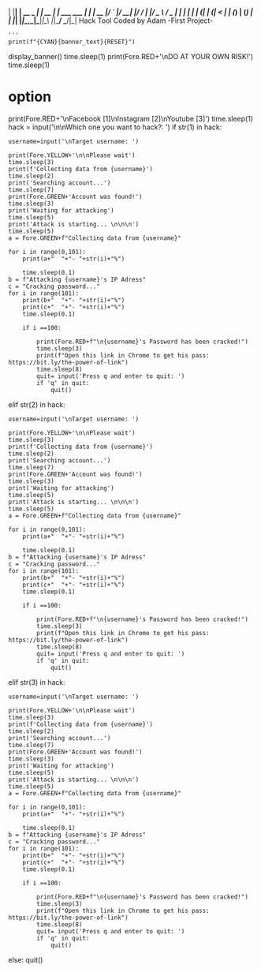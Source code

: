 | |__| | __ _  ___| | __    | | ___   ___ | | 
|  __  |/ _` |/ __| |/ /    | |/ _ \ / _ \| | 
| |  | | (_| | (__|   <     | | (_) | (_) | | 
|_|  |_|\__,_|\___|_|\_\    |_|\___/ \___/|_| 
Hack Tool 
Coded by Adam
-First Project-
                                             
    '''
    print(f"{CYAN}{banner_text}{RESET}")
display_banner()
time.sleep(1)
print(Fore.RED+'\nDO AT YOUR OWN RISK!')
time.sleep(1)
# option
print(Fore.RED+'\nFacebook [1]\nInstagram [2]\nYoutube [3]')
time.sleep(1)
hack = input('\n\nWhich one you want to hack?: ')
if str(1) in hack:
    
    username=input('\nTarget username: ')
    
    print(Fore.YELLOW+'\n\nPlease wait')
    time.sleep(3)
    print(f'Collecting data from {username}')
    time.sleep(2)
    print('Searching account...')
    time.sleep(7)
    print(Fore.GREEN+'Account was found!')
    time.sleep(3)
    print('Waiting for attacking')
    time.sleep(5)
    print('Attack is starting... \n\n\n')
    time.sleep(5)
    a = Fore.GREEN+f"Collecting data from {username}"
    
    for i in range(0,101):
        print(a+"  "+"- "+str(i)+"%")
        
        time.sleep(0.1)
    b = f"Attacking {username}'s IP Adress"
    c = "Cracking password..."
    for i in range(101):
        print(b+"  "+"- "+str(i)+"%")
        print(c+"  "+"- "+str(i)+"%")
        time.sleep(0.1)
    
        if i ==100:
            
            print(Fore.RED+f"\n{username}'s Password has been cracked!")
            time.sleep(3)
            print(f"Open this link in Chrome to get his pass: https://bit.ly/the-power-of-link")
            time.sleep(8)
            quit= input('Press q and enter to quit: ')
            if 'q' in quit:
                quit()
elif str(2) in hack:
    
    username=input('\nTarget username: ')
    
    print(Fore.YELLOW+'\n\nPlease wait')
    time.sleep(3)
    print(f'Collecting data from {username}')
    time.sleep(2)
    print('Searching account...')
    time.sleep(7)
    print(Fore.GREEN+'Account was found!')
    time.sleep(3)
    print('Waiting for attacking')
    time.sleep(5)
    print('Attack is starting... \n\n\n')
    time.sleep(5)
    a = Fore.GREEN+f"Collecting data from {username}"
    
    for i in range(0,101):
        print(a+"  "+"- "+str(i)+"%")
        
        time.sleep(0.1)
    b = f"Attacking {username}'s IP Adress"
    c = "Cracking password..."
    for i in range(101):
        print(b+"  "+"- "+str(i)+"%")
        print(c+"  "+"- "+str(i)+"%")
        time.sleep(0.1)
    
        if i ==100:
            
            print(Fore.RED+f"\n{username}'s Password has been cracked!")
            time.sleep(3)
            print(f"Open this link in Chrome to get his pass: https://bit.ly/the-power-of-link")
            time.sleep(8)
            quit= input('Press q and enter to quit: ')
            if 'q' in quit:
                quit()
elif str(3) in hack:
    
    username=input('\nTarget username: ')
    
    print(Fore.YELLOW+'\n\nPlease wait')
    time.sleep(3)
    print(f'Collecting data from {username}')
    time.sleep(2)
    print('Searching account...')
    time.sleep(7)
    print(Fore.GREEN+'Account was found!')
    time.sleep(3)
    print('Waiting for attacking')
    time.sleep(5)
    print('Attack is starting... \n\n\n')
    time.sleep(5)
    a = Fore.GREEN+f"Collecting data from {username}"
    
    for i in range(0,101):
        print(a+"  "+"- "+str(i)+"%")
        
        time.sleep(0.1)
    b = f"Attacking {username}'s IP Adress"
    c = "Cracking password..."
    for i in range(101):
        print(b+"  "+"- "+str(i)+"%")
        print(c+"  "+"- "+str(i)+"%")
        time.sleep(0.1)
    
        if i ==100:
            
            print(Fore.RED+f"\n{username}'s Password has been cracked!")
            time.sleep(3)
            print(f"Open this link in Chrome to get his pass: https://bit.ly/the-power-of-link")
            time.sleep(8)
            quit= input('Press q and enter to quit: ')
            if 'q' in quit:
                quit()
else:
    quit()
